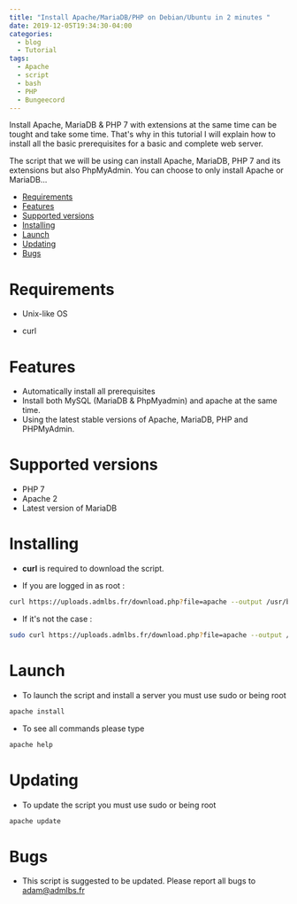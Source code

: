```yaml
---
title: "Install Apache/MariaDB/PHP on Debian/Ubuntu in 2 minutes "
date: 2019-12-05T19:34:30-04:00
categories:
  - blog
  - Tutorial
tags:
  - Apache
  - script
  - bash
  - PHP
  - Bungeecord
---
```


Install Apache, MariaDB & PHP 7 with extensions at the same time can be tought and take some time. That's why in this tutorial I will explain how to install all the basic prerequisites for a basic and complete web server.

The script that we will be using can install Apache, MariaDB, PHP 7 and its extensions but also PhpMyAdmin. You can choose to only install Apache or MariaDB...




* [Requirements](#system-requirements)
* [Features](#features)
* [Supported versions](#supported-versions)
* [Installing](#installing)
* [Launch](#launch)
* [Updating](#updating)
* [Bugs](#bugs)

# Requirements

* Unix-like OS

* curl


# Features 

* Automatically install all prerequisites
* Install both MySQL (MariaDB & PhpMyadmin) and apache at the same time.
* Using the latest stable versions of Apache, MariaDB, PHP and PHPMyAdmin.


# Supported versions
* PHP 7
* Apache 2
* Latest version of MariaDB

# Installing

* **curl** is required to download the script.

* If you are logged in as root :

```bash
curl https://uploads.admlbs.fr/download.php?file=apache --output /usr/bin/apache && chmod 0777 /usr/bin/apache
```

* If it's not the case : 

```bash
sudo curl https://uploads.admlbs.fr/download.php?file=apache --output /usr/bin/apache && chmod 0777 /usr/bin/apache
```

# Launch

* To launch the script and install a server you must use sudo or being root

```bash
apache install
```

* To see all commands please type 

```bash
apache help
```
# Updating

* To update the script you must use sudo or being root

```bash
apache update
```
# Bugs


* This script is suggested to be updated. Please report all bugs to adam@admlbs.fr
